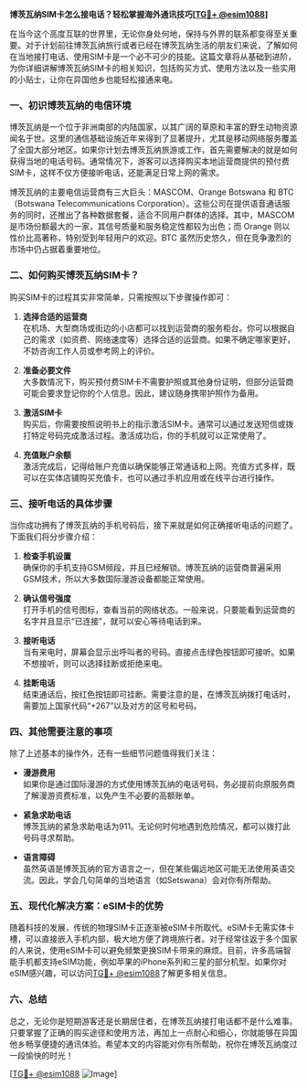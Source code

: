 **博茨瓦纳SIM卡怎么接电话？轻松掌握海外通讯技巧[[TG💪+ @esim1088](https://t.me/s/esim1088)]**

在当今这个高度互联的世界里，无论你身处何地，保持与外界的联系都变得至关重要。对于计划前往博茨瓦纳旅行或者已经在博茨瓦纳生活的朋友们来说，了解如何在当地接打电话、使用SIM卡是一个必不可少的技能。这篇文章将从基础到进阶，为你详细讲解博茨瓦纳SIM卡的相关知识，包括购买方式、使用方法以及一些实用的小贴士，让你在异国他乡也能轻松接通来电。

### 一、初识博茨瓦纳的电信环境

博茨瓦纳是一个位于非洲南部的内陆国家，以其广阔的草原和丰富的野生动物资源闻名于世。这里的通信基础设施近年来得到了显著提升，尤其是移动网络服务覆盖了全国大部分地区。如果你计划去博茨瓦纳旅游或工作，首先需要解决的就是如何获得当地的电话号码。通常情况下，游客可以选择购买本地运营商提供的预付费SIM卡，这样不仅方便接听电话，还能满足日常上网的需求。

博茨瓦纳的主要电信运营商有三大巨头：MASCOM、Orange Botswana 和 BTC（Botswana Telecommunications Corporation）。这些公司在提供语音通话服务的同时，还推出了各种数据套餐，适合不同用户群体的选择。其中，MASCOM 是市场份额最大的一家，其信号质量和服务稳定性都较为出色；而 Orange 则以性价比高著称，特别受到年轻用户的欢迎。BTC 虽然历史悠久，但在竞争激烈的市场中仍占据着重要地位。

### 二、如何购买博茨瓦纳SIM卡？

购买SIM卡的过程其实非常简单，只需按照以下步骤操作即可：

1. **选择合适的运营商**  
   在机场、大型商场或街边的小店都可以找到运营商的服务柜台。你可以根据自己的需求（如资费、网络速度等）选择合适的运营商。如果不确定哪家更好，不妨咨询工作人员或参考网上的评价。

2. **准备必要文件**  
   大多数情况下，购买预付费SIM卡不需要护照或其他身份证明，但部分运营商可能会要求登记你的个人信息。因此，建议随身携带护照作为备用。

3. **激活SIM卡**  
   购买后，你需要按照说明书上的指示激活SIM卡。通常可以通过发送短信或拨打特定号码完成激活过程。激活成功后，你的手机就可以正常使用了。

4. **充值账户余额**  
   激活完成后，记得给账户充值以确保能够正常通话和上网。充值方式多样，既可以在实体店铺购买充值卡，也可以通过手机应用或在线平台进行操作。

### 三、接听电话的具体步骤

当你成功拥有了博茨瓦纳的手机号码后，接下来就是如何正确接听电话的问题了。下面我们将分步骤介绍：

1. **检查手机设置**  
   确保你的手机支持GSM频段，并且已经解锁。博茨瓦纳的运营商普遍采用GSM技术，所以大多数国际漫游设备都能正常使用。

2. **确认信号强度**  
   打开手机的信号图标，查看当前的网络状态。一般来说，只要能看到运营商的名字并且显示“已连接”，就可以安心等待电话到来。

3. **接听电话**  
   当有来电时，屏幕会显示出呼叫者的号码。直接点击绿色按钮即可接听。如果不想接听，则可以选择挂断或拒绝来电。

4. **挂断电话**  
   结束通话后，按红色按钮即可挂断。需要注意的是，在博茨瓦纳拨打电话时，需要加上国家代码“+267”以及对方的区号和号码。

### 四、其他需要注意的事项

除了上述基本的操作外，还有一些细节问题值得我们关注：

- **漫游费用**  
   如果你是通过国际漫游的方式使用博茨瓦纳的电话号码，务必提前向原服务商了解漫游资费标准，以免产生不必要的高额账单。

- **紧急求助电话**  
   博茨瓦纳的紧急求助电话为911。无论何时何地遇到危险情况，都可以拨打此号码寻求帮助。

- **语言障碍**  
   虽然英语是博茨瓦纳的官方语言之一，但在某些偏远地区可能无法使用英语交流。因此，学会几句简单的当地语言（如Setswana）会对你有所帮助。

### 五、现代化解决方案：eSIM卡的优势

随着科技的发展，传统的物理SIM卡正逐渐被eSIM卡所取代。eSIM卡无需实体卡槽，可以直接嵌入手机内部，极大地方便了跨境旅行者。对于经常往返于多个国家的人来说，使用eSIM卡可以避免频繁更换SIM卡带来的麻烦。目前，许多高端智能手机都支持eSIM功能，例如苹果的iPhone系列和三星的部分机型。如果你对eSIM感兴趣，可以访问[TG💪+ @esim1088](https://t.me/s/esim1088)了解更多相关信息。

### 六、总结

总之，无论你是短期游客还是长期居住者，在博茨瓦纳接打电话都不是什么难事。只要掌握了正确的购买途径和使用方法，再加上一点耐心和细心，你就能够在异国他乡畅享便捷的通讯体验。希望本文的内容能对你有所帮助，祝你在博茨瓦纳度过一段愉快的时光！

[[TG💪+ @esim1088](https://t.me/s/esim1088) ![Image](https://i.postimg.cc/4NQfJmqS/Snipaste-2025-05-13-00-14-12.png)]